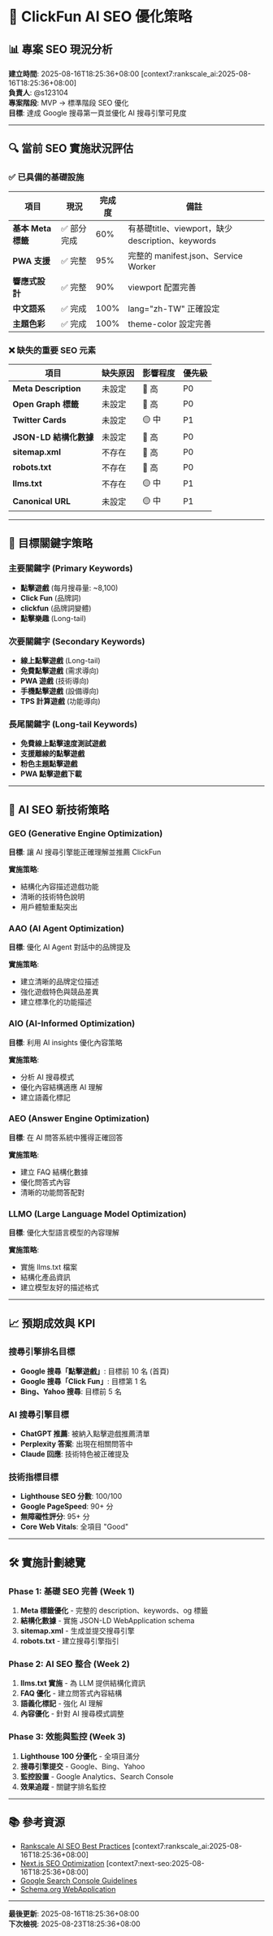 # 🎯 ClickFun AI SEO 優化策略

## 📊 專案 SEO 現況分析

**建立時間**: 2025-08-16T18:25:36+08:00 [context7:rankscale_ai:2025-08-16T18:25:36+08:00]  
**負責人**: @s123104  
**專案階段**: MVP → 標準階段 SEO 優化  
**目標**: 達成 Google 搜尋第一頁並優化 AI 搜尋引擎可見度

---

## 🔍 當前 SEO 實施狀況評估

### ✅ 已具備的基礎設施

| 項目               | 現況        | 完成度 | 備註                                             |
| ------------------ | ----------- | ------ | ------------------------------------------------ |
| **基本 Meta 標籤** | ✅ 部分完成 | 60%    | 有基礎title、viewport，缺少description、keywords |
| **PWA 支援**       | ✅ 完整     | 95%    | 完整的 manifest.json、Service Worker             |
| **響應式設計**     | ✅ 完整     | 90%    | viewport 配置完善                                |
| **中文語系**       | ✅ 完成     | 100%   | lang="zh-TW" 正確設定                            |
| **主題色彩**       | ✅ 完成     | 100%   | theme-color 設定完善                             |

### ❌ 缺失的重要 SEO 元素

| 項目                   | 缺失原因 | 影響程度 | 優先級 |
| ---------------------- | -------- | -------- | ------ |
| **Meta Description**   | 未設定   | 🔴 高    | P0     |
| **Open Graph 標籤**    | 未設定   | 🔴 高    | P0     |
| **Twitter Cards**      | 未設定   | 🟡 中    | P1     |
| **JSON-LD 結構化數據** | 未設定   | 🔴 高    | P0     |
| **sitemap.xml**        | 不存在   | 🔴 高    | P0     |
| **robots.txt**         | 不存在   | 🔴 高    | P0     |
| **llms.txt**           | 不存在   | 🟡 中    | P1     |
| **Canonical URL**      | 未設定   | 🟡 中    | P1     |

---

## 🎯 目標關鍵字策略

### 主要關鍵字 (Primary Keywords)

- **點擊遊戲** (每月搜尋量: ~8,100)
- **Click Fun** (品牌詞)
- **clickfun** (品牌詞變體)
- **點擊樂趣** (Long-tail)

### 次要關鍵字 (Secondary Keywords)

- **線上點擊遊戲** (Long-tail)
- **免費點擊遊戲** (需求導向)
- **PWA 遊戲** (技術導向)
- **手機點擊遊戲** (設備導向)
- **TPS 計算遊戲** (功能導向)

### 長尾關鍵字 (Long-tail Keywords)

- **免費線上點擊速度測試遊戲**
- **支援離線的點擊遊戲**
- **粉色主題點擊遊戲**
- **PWA 點擊遊戲下載**

---

## 🤖 AI SEO 新技術策略

### GEO (Generative Engine Optimization)

**目標**: 讓 AI 搜尋引擎能正確理解並推薦 ClickFun

**實施策略**:

- 結構化內容描述遊戲功能
- 清晰的技術特色說明
- 用戶體驗重點突出

### AAO (AI Agent Optimization)

**目標**: 優化 AI Agent 對話中的品牌提及

**實施策略**:

- 建立清晰的品牌定位描述
- 強化遊戲特色與競品差異
- 建立標準化的功能描述

### AIO (AI-Informed Optimization)

**目標**: 利用 AI insights 優化內容策略

**實施策略**:

- 分析 AI 搜尋模式
- 優化內容結構適應 AI 理解
- 建立語義化標記

### AEO (Answer Engine Optimization)

**目標**: 在 AI 問答系統中獲得正確回答

**實施策略**:

- 建立 FAQ 結構化數據
- 優化問答式內容
- 清晰的功能問答配對

### LLMO (Large Language Model Optimization)

**目標**: 優化大型語言模型的內容理解

**實施策略**:

- 實施 llms.txt 檔案
- 結構化產品資訊
- 建立模型友好的描述格式

---

## 📈 預期成效與 KPI

### 搜尋引擎排名目標

- **Google 搜尋「點擊遊戲」**: 目標前 10 名 (首頁)
- **Google 搜尋「Click Fun」**: 目標第 1 名
- **Bing、Yahoo 搜尋**: 目標前 5 名

### AI 搜尋引擎目標

- **ChatGPT 推薦**: 被納入點擊遊戲推薦清單
- **Perplexity 答案**: 出現在相關問答中
- **Claude 回應**: 技術特色被正確提及

### 技術指標目標

- **Lighthouse SEO 分數**: 100/100
- **Google PageSpeed**: 90+ 分
- **無障礙性評分**: 95+ 分
- **Core Web Vitals**: 全項目 "Good"

---

## 🛠️ 實施計劃總覽

### Phase 1: 基礎 SEO 完善 (Week 1)

1. **Meta 標籤優化** - 完整的 description、keywords、og 標籤
2. **結構化數據** - 實施 JSON-LD WebApplication schema
3. **sitemap.xml** - 生成並提交搜尋引擎
4. **robots.txt** - 建立搜尋引擎指引

### Phase 2: AI SEO 整合 (Week 2)

1. **llms.txt 實施** - 為 LLM 提供結構化資訊
2. **FAQ 優化** - 建立問答式內容結構
3. **語義化標記** - 強化 AI 理解
4. **內容優化** - 針對 AI 搜尋模式調整

### Phase 3: 效能與監控 (Week 3)

1. **Lighthouse 100 分優化** - 全項目滿分
2. **搜尋引擎提交** - Google、Bing、Yahoo
3. **監控設置** - Google Analytics、Search Console
4. **效果追蹤** - 關鍵字排名監控

---

## 📚 參考資源

- [Rankscale AI SEO Best Practices](https://rankscale.ai) [context7:rankscale_ai:2025-08-16T18:25:36+08:00]
- [Next.js SEO Optimization](https://github.com/garmeeh/next-seo) [context7:next-seo:2025-08-16T18:25:36+08:00]
- [Google Search Console Guidelines](https://developers.google.com/search)
- [Schema.org WebApplication](https://schema.org/WebApplication)

---

**最後更新**: 2025-08-16T18:25:36+08:00  
**下次檢視**: 2025-08-23T18:25:36+08:00

